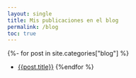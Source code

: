 ```yaml
---
layout: single
title: Mis publicaciones en el blog
permalink: /blog
toc: true
---
```


{%- for post in site.categories["blog"] %}
* [{{post.title}}]({{post.url}})
{%endfor %}